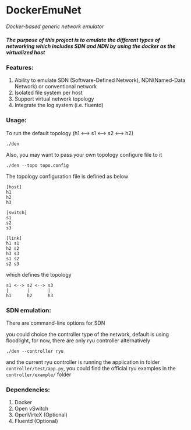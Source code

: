 # DockerEmuNet
*Docker-based generic network emulator*

##### The purpose of this project is to emulate the different types of networking which includes SDN and NDN by using the docker as the virtualized host

### Features:

1. Ability to emulate SDN (Software-Defined Network), NDN(Named-Data Network) or conventional network
2. Isolated file system per host
3. Support virtual network topology
4. Integrate the log system (i.e. fluentd)

### Usage:

To run the default topology (h1 <--> s1 <--> s2 <--> h2)
```
./den
```

Also, you may want to pass your own topology configure file to it

```
./den --topo topo.config
```

The topology configuration file is defined as below

```
[host]
h1  
h2
h3

[switch]
s1
s2
s3

[link]
h1 s1
h2 s2
h3 s3
s1 s2
s2 s3
```

which defines the topology

```
s1 <--> s2 <--> s3
|       |       |
h1      h2      h3
```

### SDN emulation:

There are command-line options for SDN

you could choice the controller type of the network, default is using floodlight,
for now, there are only ryu controller alternatively

```
./den --controller ryu
```

and the current ryu controller is running the application in folder `controller/test/app.py`, you could find the official ryu examples in the `controller/example/` folder



### Dependencies:

1. Docker
2. Open vSwitch
3. OpenVirteX (Optional)
4. Fluentd (Optional)
